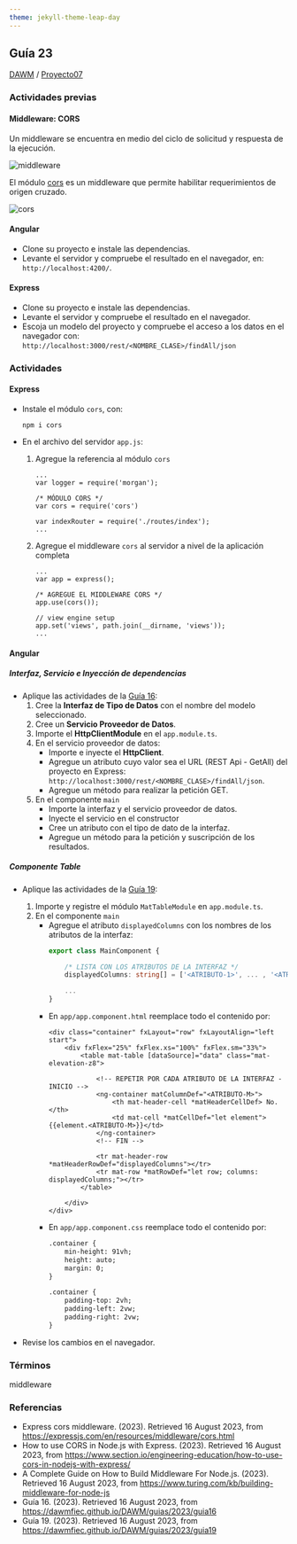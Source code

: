 ```yaml
---
theme: jekyll-theme-leap-day
---
```


## Guía 23

[DAWM](/DAWM/) / [Proyecto07](/DAWM/proyectos/2023/proyecto07)

### Actividades previas

#### Middleware: CORS

Un middleware se encuentra en medio del ciclo de solicitud y respuesta de la ejecución. 

![middleware](https://d2mk45aasx86xg.cloudfront.net/How_Node_js_Middleware_works_e09cc37e20.webp)

El módulo [cors](https://expressjs.com/en/resources/middleware/cors.html) es un middleware que permite habilitar requerimientos de origen cruzado.

![cors](https://d2mk45aasx86xg.cloudfront.net/Express_middleware_11zon_bf752a6bd4.webp)

#### Angular

* Clone su proyecto e instale las dependencias.
* Levante el servidor y compruebe el resultado en el navegador, en: `http://localhost:4200/`.

#### Express

* Clone su proyecto e instale las dependencias.
* Levante el servidor y compruebe el resultado en el navegador.
* Escoja un modelo del proyecto y compruebe el acceso a los datos en el navegador con: `http://localhost:3000/rest/<NOMBRE_CLASE>/findAll/json`

### Actividades

#### Express

* Instale el módulo `cors`, con:
	
	```
	npm i cors
	```
* En el archivo del servidor `app.js`:
	1. Agregue la referencia al módulo `cors`
		```text
		...
		var logger = require('morgan');

		/* MÓDULO CORS */
		var cors = require('cors')

		var indexRouter = require('./routes/index');
		...
		```
	2. Agregue el middleware `cors` al servidor a nivel de la aplicación completa
		```text
		...
		var app = express();

		/* AGREGUE EL MIDDLEWARE CORS */
		app.use(cors());

		// view engine setup
		app.set('views', path.join(__dirname, 'views'));
		...
		```

#### Angular

##### Interfaz, Servicio e Inyección de dependencias

* Aplique las actividades de la [Guía 16](/DAWM/guias/2023/guia16):
	1. Cree la **Interfaz de Tipo de Datos** con el nombre del modelo seleccionado.
	2. Cree un **Servicio Proveedor de Datos**.
	3. Importe el **HttpClientModule** en el `app.module.ts`.
	4. En el servicio proveedor de datos:
		+ Importe e inyecte el **HttpClient**. 
		+ Agregue un atributo cuyo valor sea el URL (REST Api - GetAll) del proyecto en Express: `http://localhost:3000/rest/<NOMBRE_CLASE>/findAll/json`.
		+ Agregue un método para realizar la petición GET.
	5. En el componente `main`
		+ Importe la interfaz y el servicio proveedor de datos.
		+ Inyecte el servicio en el constructor 
		+ Cree un atributo con el tipo de dato de la interfaz.
		+ Agregue un método para la petición y suscripción de los resultados.

##### Componente Table

* Aplique las actividades de la [Guía 19](/DAWM/guias/2023/guia19):
	1. Importe y registre el módulo `MatTableModule` en `app.module.ts`.
	2. En el componente `main`
		+ Agregue el atributo `displayedColumns` con los nombres de los atributos de la interfaz:
			```typescript
			export class MainComponent {

				/* LISTA CON LOS ATRIBUTOS DE LA INTERFAZ */
				displayedColumns: string[] = ['<ATRIBUTO-1>', ... , '<ATRIBUTO-N>'];

				...
			}
			```
		+ En `app/app.component.html` reemplace todo el contenido por:
			```text
			<div class="container" fxLayout="row" fxLayoutAlign="left start">
			    <div fxFlex="25%" fxFlex.xs="100%" fxFlex.sm="33%">
			        <table mat-table [dataSource]="data" class="mat-elevation-z8">

			            <!-- REPETIR POR CADA ATRIBUTO DE LA INTERFAZ - INICIO -->
			            <ng-container matColumnDef="<ATRIBUTO-M>">
			                <th mat-header-cell *matHeaderCellDef> No. </th>
			                <td mat-cell *matCellDef="let element"> {{element.<ATRIBUTO-M>}}</td>
			            </ng-container>
			            <!-- FIN -->

			            <tr mat-header-row *matHeaderRowDef="displayedColumns"></tr>
			            <tr mat-row *matRowDef="let row; columns: displayedColumns;"></tr>
			        </table>

			    </div>
			</div>
			```
		+ En `app/app.component.css` reemplace todo el contenido por: 
			```txt
			.container {
			    min-height: 91vh;
			    height: auto;
			    margin: 0;
			}

			.container {
			    padding-top: 2vh;
			    padding-left: 2vw;
			    padding-right: 2vw;
			}
			``` 

* Revise los cambios en el navegador.


### Términos

middleware

### Referencias

* Express cors middleware. (2023). Retrieved 16 August 2023, from https://expressjs.com/en/resources/middleware/cors.html
* How to use CORS in Node.js with Express. (2023). Retrieved 16 August 2023, from https://www.section.io/engineering-education/how-to-use-cors-in-nodejs-with-express/
* A Complete Guide on How to Build Middleware For Node.js. (2023). Retrieved 16 August 2023, from https://www.turing.com/kb/building-middleware-for-node-js
* Guía 16. (2023). Retrieved 16 August 2023, from https://dawmfiec.github.io/DAWM/guias/2023/guia16
* Guía 19. (2023). Retrieved 16 August 2023, from https://dawmfiec.github.io/DAWM/guias/2023/guia19